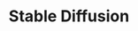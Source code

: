 ---
title: Stable Diffusion
summary: Introduce all models that are related to stable diffusion
description: In the ever-evolving landscape of image generation models, diffusion-related approaches have surged in popularity, accompanied by other notable advancements. I will show how score based generative models are related to several different state-of-art generative models. The discussion will encompass a comparative analysis of diffusion models with score-based generative models, showcasing how diffusion techniques can be effectively incorporated into the score-based framework. Additionally, I will explore intriguing possibilities where classifiers can guide the diffusion process, allowing for the generation of image samples based on specific class labels or textual inputs. 
---
